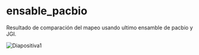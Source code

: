 # ensable_pacbio

Resultado de comparación del mapeo usando ultimo ensamble de pacbio y JGI.

![Diapositiva1](https://user-images.githubusercontent.com/22058504/78094747-8ad73300-7392-11ea-9a5f-9be6834bfa37.jpeg)
